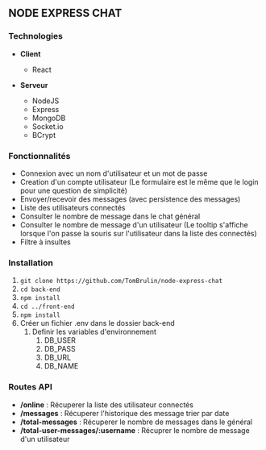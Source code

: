 ## NODE EXPRESS CHAT

### Technologies

- **Client**
  - React

- **Serveur**
  - NodeJS
  - Express
  - MongoDB
  - Socket.io
  - BCrypt

### Fonctionnalités

- Connexion avec un nom d'utilisateur et un mot de passe
- Creation d'un compte utilisateur (Le formulaire est le même que le login pour une question de simplicité)
- Envoyer/recevoir des messages (avec persistence des messages)
- Liste des utilisateurs connectés
- Consulter le nombre de message dans le chat général
- Consulter le nombre de message d'un utilisateur (Le tooltip s'affiche lorsque l'on passe la souris sur l'utilisateur dans la liste des connectés)
- Filtre à insultes

### Installation

1. ```git clone https://github.com/TomBrulin/node-express-chat```
2. ```cd back-end```
3. ```npm install```
4. ```cd ../front-end```
5. ```npm install```
6. Créer un fichier .env dans le dossier back-end
   1. Definir les variables d'environnement
      1. DB_USER
      2. DB_PASS
      3. DB_URL
      4. DB_NAME

### Routes API

- **/online** : Récuperer la liste des utilisateur connectés
- **/messages** : Récuperer l'historique des message trier par date
- **/total-messages** : Récuperer le nombre de messages dans le général
- **/total-user-messages/:username** : Récuprer le nombre de message d'un utilisateur